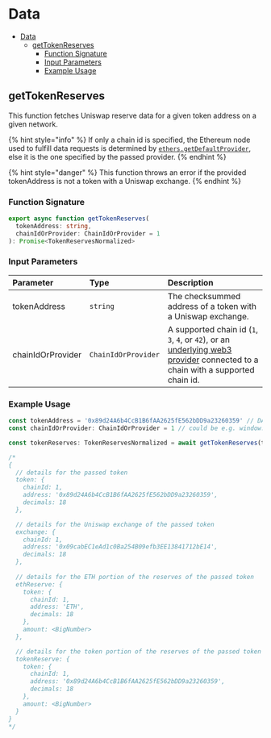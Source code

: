 # Data

- [Data](#Data)
  - [getTokenReserves](#getTokenReserves)
    - [Function Signature](#Function-Signature)
    - [Input Parameters](#Input-Parameters)
    - [Example Usage](#Example-Usage)

## getTokenReserves

This function fetches Uniswap reserve data for a given token address on a given network.

{% hint style="info" %}
If only a chain id is specified, the Ethereum node used to fulfill data requests is determined by [`ethers.getDefaultProvider`](https://docs.ethers.io/ethers.js/html/api-providers.html#connecting-to-ethereum), else it is the one specified by the passed provider.
{% endhint %}

{% hint style="danger" %}
This function throws an error if the provided tokenAddress is not a token with a Uniswap exchange.
{% endhint %}

### Function Signature

```typescript
export async function getTokenReserves(
  tokenAddress: string,
  chainIdOrProvider: ChainIdOrProvider = 1
): Promise<TokenReservesNormalized>
```

### Input Parameters

| Parameter         | Type                | Description                                                                                                                                                                                                                          |
| :---------------- | :------------------ | :----------------------------------------------------------------------------------------------------------------------------------------------------------------------------------------------------------------------------------- |
| tokenAddress      | `string`            | The checksummed address of a token with a Uniswap exchange.                                                                                                                                                                          |
| chainIdOrProvider | `ChainIdOrProvider` | A supported chain id (`1`, `3`, `4`, or `42`), or an [underlying web3 provider](https://docs.ethers.io/ethers.js/html/api-providers.html#web3provider-inherits-from-jsonrpcprovider) connected to a chain with a supported chain id. |

### Example Usage

```typescript
const tokenAddress = '0x89d24A6b4CcB1B6fAA2625fE562bDD9a23260359' // DAI Mainnet
const chainIdOrProvider: ChainIdOrProvider = 1 // could be e.g. window.ethereum instead

const tokenReserves: TokenReservesNormalized = await getTokenReserves(tokenAddress, chainIdOrProvider)

/*
{
  // details for the passed token
  token: {
    chainId: 1,
    address: '0x89d24A6b4CcB1B6fAA2625fE562bDD9a23260359',
    decimals: 18
  },

  // details for the Uniswap exchange of the passed token
  exchange: {
    chainId: 1,
    address: '0x09cabEC1eAd1c0Ba254B09efb3EE13841712bE14',
    decimals: 18
  },
  
  // details for the ETH portion of the reserves of the passed token
  ethReserve: {
    token: {
      chainId: 1,
      address: 'ETH',
      decimals: 18
    },
    amount: <BigNumber>
  },

  // details for the token portion of the reserves of the passed token
  tokenReserve: {
    token: {
      chainId: 1,
      address: '0x89d24A6b4CcB1B6fAA2625fE562bDD9a23260359',
      decimals: 18
    },
    amount: <BigNumber>
  }
}
*/
```
